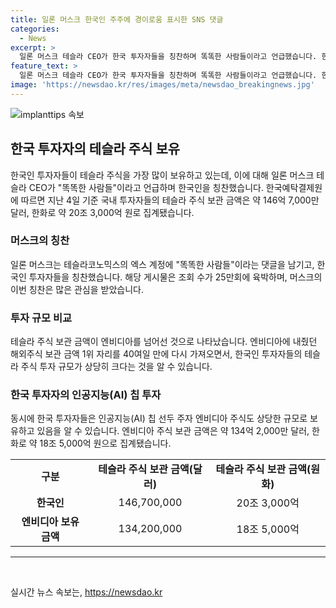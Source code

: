 ```yaml
---
title: 일론 머스크 한국인 주주에 경이로움 표시한 SNS 댓글
categories:
  - News
excerpt: >
  일론 머스크 테슬라 CEO가 한국 투자자들을 칭찬하며 똑똑한 사람들이라고 언급했습니다. 한국인 투자자들은 테슬라 주식을 많이 보유하고 있어, 머스크의 이번 발언은 큰 주목을 받고 있습니다. 한국예탁결제원에 따르면, 국내 투자자들의 테슬라 주식 보유액은 146억 7,000만 달러로, 엔비디아에 이어 두 번째로 높은 금액을 기록하며 관심을 모으고 있습니다.
feature_text: >
  일론 머스크 테슬라 CEO가 한국 투자자들을 칭찬하며 똑똑한 사람들이라고 언급했습니다. 한국인 투자자들은 테슬라 주식을 많이 보유하고 있어, 머스크의 이번 발언은 큰 주목을 받고 있습니다. 한국예탁결제원에 따르면, 국내 투자자들의 테슬라 주식 보유액은 146억 7,000만 달러로, 엔비디아에 이어 두 번째로 높은 금액을 기록하며 관심을 모으고 있습니다.
image: 'https://newsdao.kr/res/images/meta/newsdao_breakingnews.jpg'
---
```


<p><img src="https://newsdao.kr/res/images/meta/newsdao_breakingnews.jpg" alt="implanttips 속보" /></p>

<h2 data-ke-size="size26">한국 투자자의 테슬라 주식 보유</h2>

<p data-ke-size="size16">한국인 투자자들이 테슬라 주식을 가장 많이 보유하고 있는데, 이에 대해 일론 머스크 테슬라 CEO가 "똑똑한 사람들"이라고 언급하며 한국인을 칭찬했습니다. 한국예탁결제원에 따르면 지난 4일 기준 국내 투자자들의 테슬라 주식 보관 금액은 약 146억 7,000만 달러, 한화로 약 20조 3,000억 원로 집계됐습니다.</p>

<h3 data-ke-size="size24">머스크의 칭찬</h3>

<p data-ke-size="size16">일론 머스크는 테슬라코노믹스의 엑스 계정에 "똑똑한 사람들"이라는 댓글을 남기고, 한국인 투자자들을 칭찬했습니다. 해당 게시물은 조회 수가 25만회에 육박하며, 머스크의 이번 칭찬은 많은 관심을 받았습니다.</p>

<h3 data-ke-size="size24">투자 규모 비교</h3>

<p data-ke-size="size16">테슬라 주식 보관 금액이 엔비디아를 넘어선 것으로 나타났습니다. 엔비디아에 내줬던 해외주식 보관 금액 1위 자리를 40여일 만에 다시 가져오면서, 한국인 투자자들의 테슬라 주식 투자 규모가 상당히 크다는 것을 알 수 있습니다. </p>

<h3 data-ke-size="size24">한국 투자자의 인공지능(AI) 칩 투자</h3>

<p data-ke-size="size16">동시에 한국 투자자들은 인공지능(AI) 칩 선두 주자 엔비디아 주식도 상당한 규모로 보유하고 있음을 알 수 있습니다. 엔비디아 주식 보관 금액은 약 134억 2,000만 달러, 한화로 약 18조 5,000억 원으로 집계됐습니다.</p>

<table>
  <tr>
    <td style="text-align: center; height: 17px;"><b>구분</b></td>
    <td style="text-align: center; height: 17px;"><b>테슬라 주식 보관 금액(달러)</b></td>
    <td style="text-align: center; height: 17px;"><b>테슬라 주식 보관 금액(원화)</b></td>
  </tr>
  <tr>
    <td style="text-align: center; height: 17px;"><b>한국인</b></td>
    <td style="text-align: center; height: 17px;">146,700,000</td>
    <td style="text-align: center; height: 17px;">20조 3,000억</td>
  </tr>
  <tr>
    <td style="text-align: center; height: 17px;"><b>엔비디아 보유 금액</b></td>
    <td style="text-align: center; height: 17px;">134,200,000</td>
    <td style="text-align: center; height: 17px;">18조 5,000억</td>
  </tr>
</table>

<hr>

<p data-ke-size="size16">&nbsp;</p>
실시간 뉴스 속보는, <a href="https://newsdao.kr" rel="dofollow">https://newsdao.kr</a>


